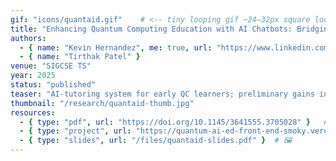 ```yaml
---
gif: "icons/quantaid.gif"    # <-- tiny looping gif ~24–32px square looks best
title: "Enhancing Quantum Computing Education with AI Chatbots: Bridging the Educational Gap"
authors:
  - { name: "Kevin Hernandez", me: true, url: "https://www.linkedin.com/in/kevin-hernandez03/" }
  - { name: "Tirthak Patel" }
venue: "SIGCSE TS"
year: 2025
status: "published"
teaser: "AI-tutoring system for early QC learners; preliminary gains in correctness and usability."
thumbnail: "/research/quantaid-thumb.jpg"
resources:
  - { type: "pdf", url: "https://doi.org/10.1145/3641555.3705028" }   # 📄 stays emoji
  - { type: "project", url: "https://quantum-ai-ed-front-end-smoky.vercel.app/" }  # 🔗
  - { type: "slides", url: "/files/quantaid-slides.pdf" }  # 🖼️
---
```

